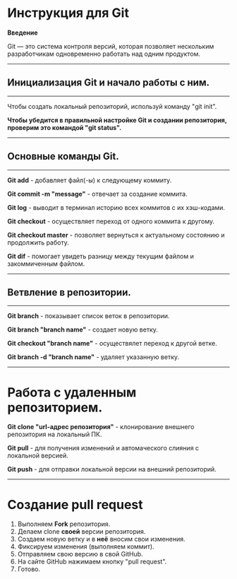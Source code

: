 # Инструкция для Git 
**Введение**

Git — это система контроля версий, которая позволяет нескольким разработчикам одновременно работать над одним продуктом.

---
## Инициализация Git и начало работы с ним.
---
Чтобы создать локальный репозиторий, используй команду "git init".

**Чтобы убедится в правильной настройке Git и создании репозитория, проверим это командой "git status".**

---
## Основные команды Git.
---
**Git add** - добавляет файл(-ы) к следующему коммиту.

**Git commit -m "message"** - отвечает за создание коммита.

**Git log** - выводит в терминал историю всех коммитов с их хэш-кодами.

**Git checkout** - осуществляет переход от одного коммита к другому.

**Git checkout master** - позволяет вернуться к актуальному состоянию и продолжить работу.

**Git dif** - помогает увидеть разницу между текущим файлом и закоммиченным файлом.

---
 ## Ветвление в репозитории.
---
**Git branch** - показывает список веток в репозитории.

**Git branch "branch name"** - создает новую ветку.

**Git checkout "branch name"** - осуществялет переход к другой ветке. 

**Git branch -d "branch name"** - удаляет указанную ветку. 

---
# Работа с удаленным репозиторием.

**Git clone "url-адрес репозитория"** - клонирование внешнего репозитория на локальный ПК. 

**Git pull** - для получения изменений и автомаческого слияния с локальной версией.

**Git push** - для отправки локальной версии на внешний репозиторий.

---
# Создание pull request

1. Выполняем **Fork** репозитория.
2. Делаем clone **своей** версии репозитория.
3. Создаем новую ветку и в **неё** вносим свои изменения.
4. Фиксируем изменения (выполняем коммит).
5. Отправляем свою версию в свой GitHub.
6. На сайте GitHub нажимаем кнопку "pull request".
7. Готово.

























